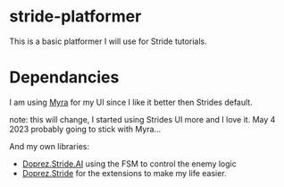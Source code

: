 # stride-platformer
This is a basic platformer I will use for Stride tutorials.


# Dependancies

I am using [Myra](https://github.com/rds1983/Myra) for my UI since I like it better then Strides default.

note: this will change, I started using Strides UI more and I love it. May 4 2023
probably going to stick with Myra...

And my own libraries:
 - [Doprez.Stride.AI](https://github.com/Doprez/Doprez.Stride.AI) using the FSM to control the enemy logic 
 - [Doprez.Stride](https://github.com/Doprez/Doprez.Stride) for the extensions to make my life easier.

